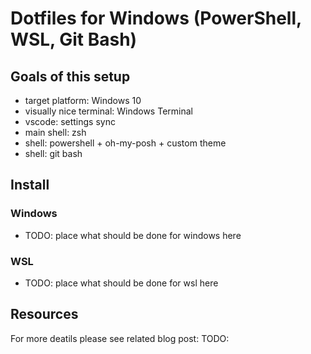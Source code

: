 Dotfiles for Windows (PowerShell, WSL, Git Bash)
============================================================

Goals of this setup
-------------------

- target platform: Windows 10
- visually nice terminal: Windows Terminal
- vscode: settings sync
- main shell: zsh
- shell: powershell + oh-my-posh + custom theme
- shell: git bash

Install
--------

### Windows

* TODO: place what should be done for windows here

### WSL
* TODO: place what should be done for wsl here

## Resources

For more deatils please see related blog post: TODO:
